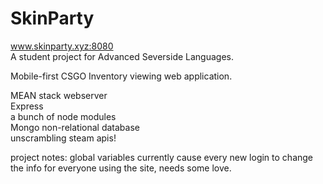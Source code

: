 SkinParty
==========
<a href="http://www.skinparty.xyz:8080">www.skinparty.xyz:8080</a> <br>
A student project for Advanced Severside Languages. <br>

Mobile-first CSGO Inventory viewing web application.<br>

MEAN stack webserver <br>
Express <br>
a bunch of node modules <br>
Mongo non-relational database <br>
unscrambling steam apis! <br>

project notes: global variables currently cause every new login to change the info for everyone using the site, needs some love.